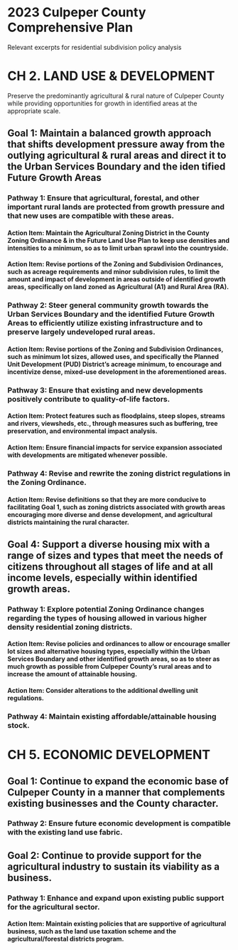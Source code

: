 # 2023 Culpeper County Comprehensive Plan

Relevant excerpts for residential subdivision policy analysis

# CH 2. LAND USE & DEVELOPMENT

Preserve the predominantly agricultural & rural nature of Culpeper County while providing opportunities for growth in identified areas at the appropriate scale.

## Goal 1: Maintain a balanced growth approach that shifts development pressure away from the outlying agricultural & rural areas and direct it to the Urban Services Boundary and the iden tified Future Growth Areas

### Pathway 1: Ensure that agricultural, forestal, and other important rural lands are protected from growth pressure and that new uses are compatible with these areas.

#### Action Item: Maintain the Agricultural Zoning District in the County Zoning Ordinance & in the Future Land Use Plan to keep use densities and intensities to a minimum, so as to limit urban sprawl into the countryside.

#### Action Item: Revise portions of the Zoning and Subdivision Ordinances, such as acreage requirements and minor subdivision rules, to limit the amount and impact of development in areas outside of identified growth areas, specifically on land zoned as Agricultural (A1) and Rural Area (RA).

### Pathway 2: Steer general community growth towards the Urban Services Boundary and the identified Future Growth Areas to efficiently utilize existing infrastructure and to preserve largely undeveloped rural areas.

#### Action Item: Revise portions of the Zoning and Subdivision Ordinances, such as minimum lot sizes, allowed uses, and specifically the Planned Unit Development (PUD) District’s acreage minimum, to encourage and incentivize dense, mixed-use development in the aforementioned areas.

### Pathway 3: Ensure that existing and new developments positively contribute to quality-of-life factors.

#### Action Item: Protect features such as floodplains, steep slopes, streams and rivers, viewsheds, etc., through measures such as buffering, tree preservation, and environmental impact analysis.

#### Action Item: Ensure financial impacts for service expansion associated with developments are mitigated whenever possible.

### Pathway 4: Revise and rewrite the zoning district regulations in the Zoning Ordinance.

#### Action Item: Revise definitions so that they are more conducive to facilitating Goal 1, such as zoning districts associated with growth areas encouraging more diverse and dense development, and agricultural districts maintaining the rural character.

## Goal 4: Support a diverse housing mix with a range of sizes and types that meet the needs of citizens throughout all stages of life and at all income levels, especially within identified growth areas.

### Pathway 1: Explore potential Zoning Ordinance changes regarding the types of housing allowed in various higher density residential zoning districts.

#### Action Item: Revise policies and ordinances to allow or encourage smaller lot sizes and alternative housing types, especially within the Urban Services Boundary and other identified growth areas, so as to steer as much growth as possible from Culpeper County’s rural areas and to increase the amount of attainable housing.

#### Action Item: Consider alterations to the additional dwelling unit regulations.

### Pathway 4: Maintain existing affordable/attainable housing stock.

# CH 5. ECONOMIC DEVELOPMENT

## Goal 1: Continue to expand the economic base of Culpeper County in a manner that complements existing businesses and the County character.

### Pathway 2: Ensure future economic development is compatible with the existing land use fabric.

## Goal 2: Continue to provide support for the agricultural industry to sustain its viability as a business.

### Pathway 1: Enhance and expand upon existing public support for the agricultural sector.

#### Action Item: Maintain existing policies that are supportive of agricultural business, such as the land use taxation scheme and the agricultural/forestal districts program.